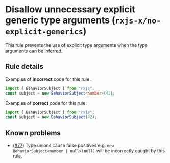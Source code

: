 # Disallow unnecessary explicit generic type arguments (`rxjs-x/no-explicit-generics`)

<!-- end auto-generated rule header -->

This rule prevents the use of explicit type arguments when the type arguments can be inferred.

## Rule details

Examples of **incorrect** code for this rule:

```ts
import { BehaviorSubject } from "rxjs";
const subject = new BehaviorSubject<number>(42);
```

Examples of **correct** code for this rule:

```ts
import { BehaviorSubject } from "rxjs";
const subject = new BehaviorSubject(42);
```

## Known problems

- ([#77](https://github.com/JasonWeinzierl/eslint-plugin-rxjs-x/issues/77)) Type unions cause false positives e.g. `new BehaviorSubject<number | null>(null)` will be incorrectly caught by this rule.
